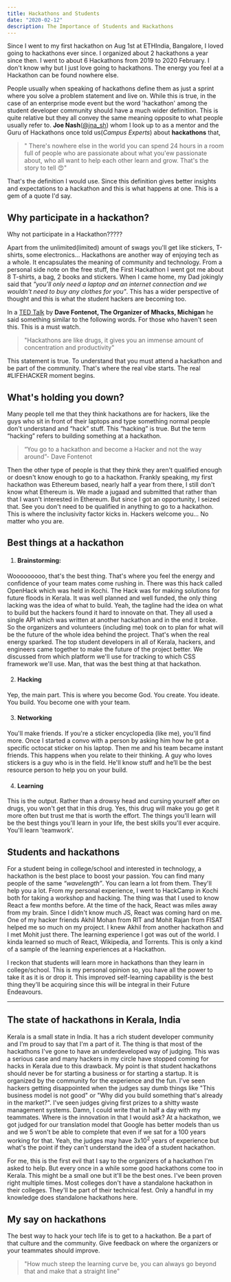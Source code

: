 ```yaml
---
title: Hackathons and Students
date: "2020-02-12"
description: The Importance of Students and Hackathons
---
```

Since I went to my first hackathon on Aug 1st at ETHIndia, Bangalore, I loved going to hackathons ever since. I organized about 2 hackathons a year since then. I went to about 6 Hackathons from 2019 to 2020 February. I don't know why but I just love going to hackathons. The energy you feel at a Hackathon can be found nowhere else. 

People usually when speaking of hackathons define them as just a sprint where you solve a problem statement and live on. While this is true, in the case of an enterprise mode event but the word 'hackathon' among the student developer community should have a much wider definition. This is quite relative but they all convey the same meaning opposite to what people usually refer to. **Joe Nash**([@jna_sh](https://twitter.com/jna_sh)) whom I look up to as a mentor and the Guru of Hackathons once told us(*Campus Experts*) about **hackathons** that,

> " There's nowhere else in the world you can spend 24 hours in a room full of people who are passionate about what you'ew passionate about, who all want to help each other learn and grow. That's the story to tell 😍"

That's the definition I would use. Since this definition gives better insights and expectations to a hackathon and this is what happens at one. This is a gem of a quote I'd say.


## Why participate in a hackathon?
Why not participate in a Hackathon????? 


Apart from the unlimited(limited) amount of swags you'll get like stickers, T-shirts, some electronics... Hackathons are another way of enjoying tech as a whole. It encapsulates the meaning of community and technology. From a personal side note on the free stuff, the First Hackathon I went got me about 8 T-shirts, a bag, 2 books and stickers. When I came home, my Dad jokingly said that *"you'll only need a laptop and an internet connection and we wouldn't need to buy any clothes for you"*. This has a wider perspective of thought and this is what the student hackers are becoming too. 

In a [TED Talk](https://www.youtube.com/watch?v=6VakF2hZFPQ) by **Dave Fontenot, The Organizer of Mhacks, Michigan** he said something similar to the following words. For those who haven't seen this. This is a must watch.

> "Hackathons are like drugs, it gives you an immense amount of concentration and productivity"

This statement is true. To understand that you must attend a hackathon and be part of the community. That's where the real vibe starts. The real #LIFEHACKER moment begins. 

## What's holding you down?

Many people tell me that they think hackathons are for hackers, like the guys who sit in front of their laptops and type something normal people don't understand and “hack” stuff. This “hacking” is true. But the term “hacking” refers to building something at a hackathon.

> “You go to a hackathon and become a Hacker and not the way around”- Dave Fontenot

Then the other type of people is that they think they aren't qualified enough or doesn't know enough to go to a hackathon. Frankly speaking, my first hackathon was Ethereum based, nearly half a year from there, I still don't know what Ethereum is. We made a jugaad and submitted that rather than that I wasn't interested in Ethereum. But since I got an opportunity, I seized that. See you don't need to be qualified in anything to go to a hackathon. This is where the inclusivity factor kicks in. Hackers welcome you... No matter who you are.

## Best things at a hackathon
1. #### Brainstorming:    
Wooooooooo, that's the best thing. That's where you feel the energy and confidence of your team mates come rushing in. There was this hack called OpenHack which was held in Kochi. The Hack was for making solutions for future floods in Kerala. It was well planned and well funded, the only thing lacking was the idea of what to build. Yeah, the tagline had the idea on what to build but the hackers found it hard to innovate on that. They all used a single API which was written at another hackathon and in the end it broke. So the organizers and volunteers (including me) took on to plan for what will be the future of the whole idea behind the project. That's when the real energy sparked. The top student developers in all of Kerala, hackers, and engineers came together to make the future of the project better. We discussed from which platform we'll use for tracking to which CSS framework we'll use. Man, that was the best thing at that hackathon.


2. #### Hacking

Yep, the main part. This is where you become God. You create. You ideate. You build. You become one with your team.

3. #### Networking

You'll make friends. If you're a sticker encyclopedia (like me), you'll find more. Once I started a convo with a person by asking him how he got a specific octocat sticker on his laptop. Then me and his team became instant friends. This happens when you relate to their thinking. A guy who loves stickers is a guy who is in the field. He'll know stuff and he’ll be the best resource person to help you on your build.

4. #### Learning
This is the output. Rather than a drowsy head and cursing yourself after on drugs, you won't get that in this drug. Yes, this drug will make you go get it more often but trust me that is worth the effort. The things you'll learn will be the best things you'll learn in your life, the best skills you'll ever acquire. You'll learn 'teamwork'.

## Students and hackathons
For a student being in college/school and interested in technology, a hackathon is the best place to boost your passion. You can find many people of the same *“wavelength”*. You can learn a lot from them. They'll help you a lot. From my personal experience, I went to HackCamp in Kochi both for taking a workshop and hacking. The thing was that I used to know React a few months before. At the time of the hack, React was miles away from my brain. Since I didn't know much JS, React was coming hard on me. One of my hacker friends Akhil Mohan from RIT and Mohit Rajan from FISAT helped me so much on my project. I knew Akhil from another hackathon and I met Mohit just there. The learning experience I got was out of the world. I kinda learned so much of React, Wikipedia, and Torrents. This is only a kind of a sample of the learning experiences at a Hackathon.    

I reckon that students will learn more in hackathons than they learn in college/school. This is my personal opinion so, you have all the power to take it as it is or drop it. This improved self-learning capability is the best thing they'll be acquiring since this will be integral in their Future Endeavours.

-------

## The state of hackathons in Kerala, India
Kerala is a small state in India. It has a rich student developer community and I'm proud to say that I'm a part of it. The thing is that most of the hackathons I've gone to have an underdeveloped way of judging. This was a serious case and many hackers in my circle have stopped coming for hacks in Kerala due to this drawback. My point is that student hackathons should never be for starting a business or for starting a startup. It is organized by the community for the experience and the fun. I've seen hackers getting disappointed when the judges say dumb things like "This business model is not good" or "Why did you build something that's already in the market?". I've seen judges giving first prizes to a shitty waste management systems. Damn, I could write that in half a day with my teammates. Where is the innovation in that I would ask? At a hackathon, we got judged for our translation model that Google has better models than us and we 5 won't be able to complete that even if we sat for a 100 years working for that. Yeah, the judges may have 3x10<sup>2</sup> years of experience but what's the point if they can't understand the idea of a student hackathon. 

For me, this is the first evil that I say to the organizers of a hackathon I'm asked to help. But every once in a while some good hackathons come too in Kerala. This might be a small one but it'll be the best ones. I've been proven right multiple times. Most colleges don't have a standalone hackathon in their colleges. They'll be part of their technical fest. Only a handful in my knowledge does standalone hackathons here.


## My say on hackathons
The best way to hack your tech life is to get to a hackathon. Be a part of that culture and the community. Give feedback on where the organizers or your teammates should improve. 

> "How much steep the learning curve be, you can always go beyond that and make that a straight line"
